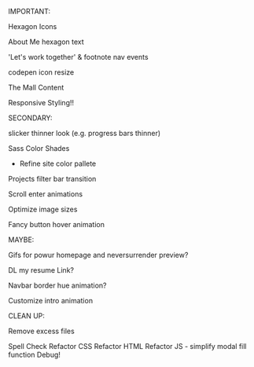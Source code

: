 IMPORTANT:

Hexagon Icons

About Me hexagon text

'Let's work together' & footnote nav events

codepen icon resize

The Mall Content

Responsive Styling!!



SECONDARY:

slicker thinner look (e.g. progress bars thinner)

Sass Color Shades
  - Refine site color pallete

Projects filter bar transition

Scroll enter animations

Optimize image sizes

Fancy button hover animation



MAYBE:

Gifs for powur homepage and neversurrender preview? 

DL my resume Link?

Navbar border hue animation?

Customize intro animation



CLEAN UP:

Remove excess files

Spell Check
Refactor CSS
Refactor HTML
Refactor JS - simplify modal fill function
Debug!

